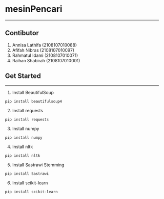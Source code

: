 # mesinPencari
---
## Contibutor 
1. Annisa Lathifa (2108107010088) 
2. Afifah Nibras (2108107010097)
3. Rahmatul Idami (2108107010071)
4. Raihan Shabirah (2108107010001)

## Get Started 
---
1. Install BeautifulSoup
<pre><code>pip install beautifulsoup4</code></pre>
2. Install requests
<pre><code>pip install requests</code></pre>
3. Install numpy
<pre><code>pip install numpy</code></pre>
4. Install nltk
<pre><code>pip install nltk</code></pre>
5. Install Sastrawi Stemming
<pre><code>pip install Sastrawi</code></pre>
6. Install scikit-learn
<pre><code>pip install scikit-learn</code></pre>
